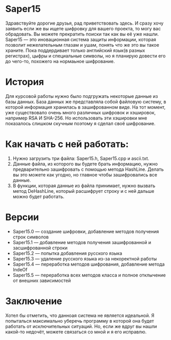 # Saper15
Здравствуйте дорогие друзья, рад приветствовать здесь.
И сразу хочу заявить если же вы ищете шифровку для вашего проекта, то могу вас обрадовать. Вы можете прекратить поиски так как вы её уже нашли.
Saper15 — это иновационная система защиты информации, которая позволит нежелательным глазам и ушам, понять что же это вы такое храните.
Пока поддердивает только английский язык(в разных регистрах), цыфры и специальные символы, но я планирую довести его до чего-то, похожего на нормаьное шифрование.

# История
  Для курсовой работы нужно было подгружать некоторые данные из базы данных. База данных же представляла собой файловую систему, в которой информация хранилась в зашифрованном виде.
  На тот момент, уже существовало очень много различных шифровок и хэшировок, например RSA И SHA-256. Но использовать эти хэшировки мне показалось слишком скучным поэтому я сделал своё шифрование.

# Как начать с ней работать:
  1. Нужно загрузить три файла: Saper15.h, Saper15.cpp и ascii.txt.
  2. Данные файла, из которого вы будете брать информацию, нужно предварительно зашифровать с помощью метода HashLine. Делать вы это можете как угодно, но главное чтобы зашифровались все данные.
  3. В функции, которая данные из файла принимает, нужно вызвать метод DeHashLine, который расшифрует строку и с ней дальше можно будет работать.

# Версии
  * Saper15.0 — создание шифровки, добавление методов получения строк символов
  * Saper15.1 — добавление методов получения зашифрованной и засшифрованной строки
  * Saper15.2 — попытка добавления русского языка
  * Saper15.3 — удаление русского языка из-за некоректной работы
  * Saper15.4 — переработка методов шифрования, добавление метода IndeOf
  * Saper15.5 — переработка всех методов класса и полное отклычение от внешних зависимостей

# Заключение
  Хотел бы отметить, что данноая система не является идеальной. Я попыталься максимально уберечь программу в которой она будет работать от исключительных ситуаций.
  Но, если же вдруг вы нашли какой-то недочёт, можете связаться со мной и я его исправлю.
